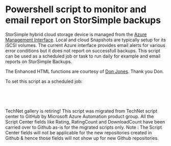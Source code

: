 ﻿Powershell script to monitor and email report on StorSimple backups
===================================================================

            

StorSimple hybrid cloud storage device is managed from the [Azure Management Interface](https://manage.windowsazure.com). Local and cloud Snapshots are typically setup for its iSCSI volumes. The current Azure interface provides email alerts for various error conditions but it does not report on successfull backups. This script can be used as a scheduled
 job or task to run daily for example and email reports on StorSimple Backups. 


The Enhanced HTML functions are courtesy of [Don Jones](http://donjones.com/). Thank you Don.


To set this script as a scheduled job:


 

 

        
    
TechNet gallery is retiring! This script was migrated from TechNet script center to GitHub by Microsoft Azure Automation product group. All the Script Center fields like Rating, RatingCount and DownloadCount have been carried over to Github as-is for the migrated scripts only. Note : The Script Center fields will not be applicable for the new repositories created in Github & hence those fields will not show up for new Github repositories.
